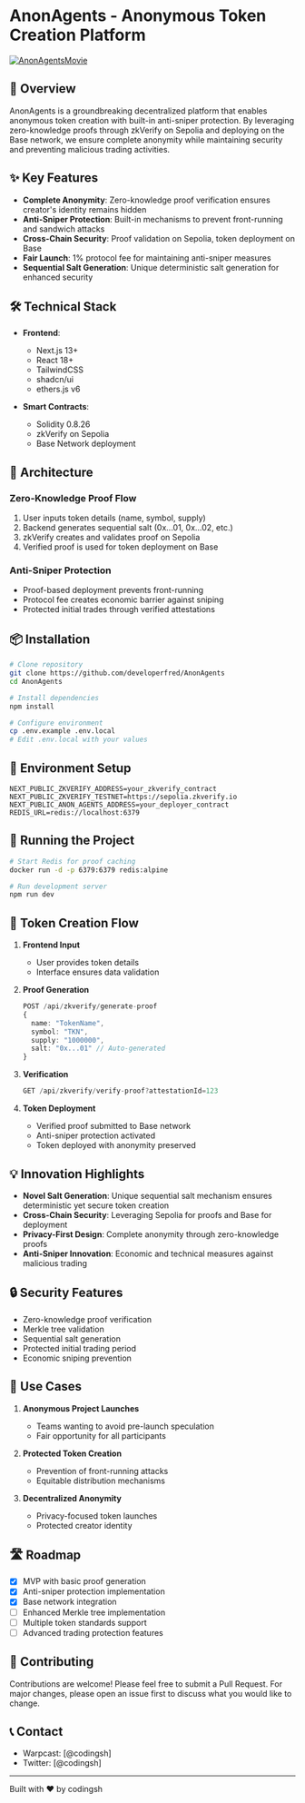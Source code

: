 # AnonAgents - Anonymous Token Creation Platform

[![AnonAgentsMovie](https://img.youtube.com/vi/BpwxZHt0-3w/0.jpg)](https://www.youtube.com/watch?v=BpwxZHt0-3w)

## 🚀 Overview

AnonAgents is a groundbreaking decentralized platform that enables anonymous token creation with built-in anti-sniper protection. By leveraging zero-knowledge proofs through zkVerify on Sepolia and deploying on the Base network, we ensure complete anonymity while maintaining security and preventing malicious trading activities.

## ✨ Key Features

- **Complete Anonymity**: Zero-knowledge proof verification ensures creator's identity remains hidden
- **Anti-Sniper Protection**: Built-in mechanisms to prevent front-running and sandwich attacks
- **Cross-Chain Security**: Proof validation on Sepolia, token deployment on Base
- **Fair Launch**: 1% protocol fee for maintaining anti-sniper measures
- **Sequential Salt Generation**: Unique deterministic salt generation for enhanced security

## 🛠️ Technical Stack

- **Frontend**: 
  - Next.js 13+
  - React 18+
  - TailwindCSS
  - shadcn/ui
  - ethers.js v6

- **Smart Contracts**:
  - Solidity 0.8.26
  - zkVerify on Sepolia
  - Base Network deployment

## 🔧 Architecture

### Zero-Knowledge Proof Flow
1. User inputs token details (name, symbol, supply)
2. Backend generates sequential salt (0x...01, 0x...02, etc.)
3. zkVerify creates and validates proof on Sepolia
4. Verified proof is used for token deployment on Base

### Anti-Sniper Protection
- Proof-based deployment prevents front-running
- Protocol fee creates economic barrier against sniping
- Protected initial trades through verified attestations

## 📦 Installation

```bash
# Clone repository
git clone https://github.com/developerfred/AnonAgents
cd AnonAgents

# Install dependencies
npm install

# Configure environment
cp .env.example .env.local
# Edit .env.local with your values
```

## 🔑 Environment Setup

```env
NEXT_PUBLIC_ZKVERIFY_ADDRESS=your_zkverify_contract
NEXT_PUBLIC_ZKVERIFY_TESTNET=https://sepolia.zkverify.io
NEXT_PUBLIC_ANON_AGENTS_ADDRESS=your_deployer_contract
REDIS_URL=redis://localhost:6379
```

## 🚀 Running the Project

```bash
# Start Redis for proof caching
docker run -d -p 6379:6379 redis:alpine

# Run development server
npm run dev
```

## 🔄 Token Creation Flow

1. **Frontend Input**
   - User provides token details
   - Interface ensures data validation

2. **Proof Generation**
   ```typescript
   POST /api/zkverify/generate-proof
   {
     name: "TokenName",
     symbol: "TKN",
     supply: "1000000",
     salt: "0x...01" // Auto-generated
   }
   ```

3. **Verification**
   ```typescript
   GET /api/zkverify/verify-proof?attestationId=123
   ```

4. **Token Deployment**
   - Verified proof submitted to Base network
   - Anti-sniper protection activated
   - Token deployed with anonymity preserved

## 💡 Innovation Highlights

- **Novel Salt Generation**: Unique sequential salt mechanism ensures deterministic yet secure token creation
- **Cross-Chain Security**: Leveraging Sepolia for proofs and Base for deployment
- **Privacy-First Design**: Complete anonymity through zero-knowledge proofs
- **Anti-Sniper Innovation**: Economic and technical measures against malicious trading

## 🔒 Security Features

- Zero-knowledge proof verification
- Merkle tree validation
- Sequential salt generation
- Protected initial trading period
- Economic sniping prevention

## 🎯 Use Cases

1. **Anonymous Project Launches**
   - Teams wanting to avoid pre-launch speculation
   - Fair opportunity for all participants

2. **Protected Token Creation**
   - Prevention of front-running attacks
   - Equitable distribution mechanisms

3. **Decentralized Anonymity**
   - Privacy-focused token launches
   - Protected creator identity

## 🛣️ Roadmap

- [x] MVP with basic proof generation
- [x] Anti-sniper protection implementation
- [x] Base network integration
- [ ] Enhanced Merkle tree implementation
- [ ] Multiple token standards support
- [ ] Advanced trading protection features

## 🤝 Contributing

Contributions are welcome! Please feel free to submit a Pull Request. For major changes, please open an issue first to discuss what you would like to change.


## 📞 Contact

- Warpcast: [@codingsh]
- Twitter: [@codingsh]

---

Built with ❤️ by codingsh
